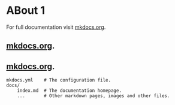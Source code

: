 # ABout 1

For full documentation visit [mkdocs.org](https://mkdocs.org).

## [mkdocs.org](https://guide.org).

## [mkdocs.org](guide.md).

    mkdocs.yml    # The configuration file.
    docs/
        index.md  # The documentation homepage.
        ...       # Other markdown pages, images and other files.
